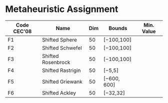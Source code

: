 # Metaheuristic Assignment

| Code CEC’08 | Name | Dim | Bounds | Min. Value |
| --- | --- | --- | --- | --- |
| F1 | Shifted Sphere | 50 | [−100,100] | |
| F2 | Shifted Schwefel | 50 | [−100,100] | |
| F3 | Shifted Rosenbrock | 50 | [−100,100] | |
| F4 | Shifted Rastrigin | 50 | [−5,5] | |
| F5 | Shifted Griewank | 50 | [−600, 600] | |
| F6 | Shifted Ackley | 50 | [−32,32] | |

